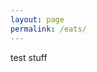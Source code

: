 ```yaml
---
layout: page
permalink: /eats/
---
```


<div class="eats">
	<div class="post-content">
		<p class="padded-text">
			test stuff
		</p>
	</div>
</div>